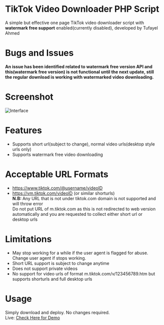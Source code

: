 # TikTok Video Downloader PHP Script
A simple but effective one page TikTok video downloader script with <b>watermark free support</b> enabled(currently disabled), developed by Tufayel Ahmed
# Bugs and Issues
<b>An issue has been identified related to watermark free version API and this(watermark free version) is not functional until the next update, still the regular download is working with watermarked video downloading.</b>
# Screenshot
<img src="https://raw.githubusercontent.com/TufayelLUS/TikTok-Video-Downloader-PHP/master/Screenshot.PNG" alt="Interface" /><br>
# Features
* Supports short url(subject to change), normal video urls(desktop style urls only)
* Supports watermark free video downloading
# Acceptable URL Formats
* https://www.tiktok.com/@username/videoID
* https://vm.tiktok.com/videoID (or similar shorturls)<br>
<b>N.B: </b> Any URL that is not under tiktok.com domain is not supported and will throw error<br>
Do not put URL of m.tiktok.com as this is not redirected to web version automatically and you are requested to collect either short url or desktop urls
# Limitations
* May stop working for a while if the user agent is flagged for abuse. Change user agent if stops working.
* Short URL support is subject to change anytime
* Does not support private videos
* No support for video urls of format m.tiktok.com/v/123456789.htm but supports shorturls and full desktop urls
# Usage
Simply download and deploy. No changes required.
<br>
Live: <a href="https://www.novice-geek.com/tiktok.php">Check Here for Demo</a>
